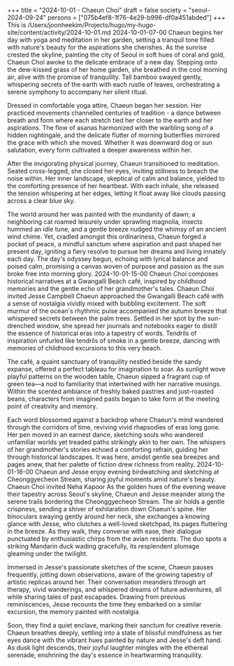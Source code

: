 +++
title = "2024-10-01 - Chaeun Choi"
draft = false
society = "seoul-2024-09-24"
persons = ["075b4ef8-1f76-4e29-b996-df0a451abded"]
+++
This is /Users/joonheekim/Projects/hugo/my-hugo-site/content/activity/2024-10-01.md
2024-10-01-07-00
Chaeun begins her day with yoga and meditation in her garden, setting a tranquil tone filled with nature's beauty for the aspirations she cherishes.
As the sunrise crested the skyline, painting the city of Seoul in soft hues of coral and gold, Chaeun Choi awoke to the delicate embrace of a new day. Stepping onto the dew-kissed grass of her home garden, she breathed in the cool morning air, alive with the promise of tranquility. Tall bamboo swayed gently, whispering secrets of the earth with each rustle of leaves, orchestrating a serene symphony to accompany her silent ritual. 

Dressed in comfortable yoga attire, Chaeun began her session. Her practiced movements channelled centuries of tradition - a dance between breath and form where each stretch tied her closer to the earth and her aspirations. The flow of asanas harmonized with the warbling song of a hidden nightingale, and the delicate flutter of morning butterflies mirrored the grace with which she moved. Whether it was downward dog or sun salutation, every form cultivated a deeper awareness within her. 

After the invigorating physical journey, Chaeun transitioned to meditation. Seated cross-legged, she closed her eyes, inviting stillness to breach the noise within. Her inner landscape, skeptical of calm and balance, yielded to the comforting presence of her heartbeat. With each inhale, she released the tension whispering at her edges, letting it float away like clouds passing across a clear blue sky.

The world around her was painted with the mundanity of dawn; a neighboring cat roamed leisurely under sprawling magnolia, insects hummed an idle tune, and a gentle breeze nudged the whimsy of an ancient wind chime. Yet, cradled amongst this ordinariness, Chaeun forged a pocket of peace, a mindful sanctum where aspiration and past shaped her present day, igniting a fiery resolve to pursue her dreams and living innately each day. The day's odyssey begun, echoing with lyrical balance and poised calm, promising a canvas woven of purpose and passion as the sun broke free into morning glory.
2024-10-01-15-00
Chaeun Choi composes historical narratives at a Gwangalli Beach café, inspired by childhood memories and the gentle echo of her grandmother's tales.
Chaeun Choi invited Jesse Campbell
Chaeun approached the Gwangalli Beach café with a sense of nostalgia vividly mixed with bubbling excitement. The soft murmur of the ocean's rhythmic pulse accompanied the autumn breeze that whispered secrets between the palm trees. Settled in her spot by the sun-drenched window, she spread her journals and notebooks eager to distill the essence of historical eras into a tapestry of words. Tendrils of inspiration unfurled like tendrils of smoke in a gentle breeze, dancing with memories of childhood excursions to this very beach.

The café, a quaint sanctuary of tranquility nestled beside the sandy expanse, offered a perfect tableau for imagination to soar. As sunlight wove playful patterns on the wooden table, Chaeun sipped a fragrant cup of green tea—a nod to familiarity that intertwined with her narrative musings. Within the scented ambiance of freshly baked pastries and just-roasted beans, characters from imagined pasts began to take form at the meeting point of creativity and memory.

Each word blossomed against a backdrop where Chaeun's mind wandered through the corridors of time, reviving vivid rhapsodies of eras long gone. Her pen moved in an earnest dance, sketching souls who wandered unfamiliar worlds yet treaded paths strikingly akin to her own. The whispers of her grandmother's stories echoed a comforting refrain, guiding her through historical landscapes. It was here, amidst gentle sea breezes and pages anew, that her palette of fiction drew richness from reality.
2024-10-01-18-00
Chaeun and Jesse enjoy evening birdwatching and sketching at Cheonggyecheon Stream, sharing joyful moments amid nature's beauty.
Chaeun Choi invited Neha Kapoor
As the golden hues of the evening weave their tapestry across Seoul's skyline, Chaeun and Jesse meander along the serene trails bordering the Cheonggyecheon Stream. The air holds a gentle crispness, sending a shiver of exhilaration down Chaeun's spine. Her binoculars swaying gently around her neck, she exchanges a knowing glance with Jesse, who clutches a well-loved sketchpad, its pages fluttering in the breeze. As they walk, they converse with ease, their dialogue punctuated by enthusiastic chirps from the avian residents. The duo spots a striking Mandarin duck wading gracefully, its resplendent plumage gleaming under the twilight.

Immersed in Jesse's passionate sketches of the scene, Chaeun pauses frequently, jotting down observations, aware of the growing tapestry of artistic replicas around her. Their conversation meanders through art therapy, vivid wanderings, and whispered dreams of future adventures, all while sharing tales of past escapades. Drawing from previous reminiscences, Jesse recounts the time they embarked on a similar excursion, the memory painted with nostalgia.

Soon, they find a quiet enclave, marking their sanctum for creative reverie. Chaeun breathes deeply, settling into a state of blissful mindfulness as her eyes dance with the vibrant hues painted by nature and Jesse's deft hand. As dusk light descends, their joyful laughter mingles with the ethereal serenade, enshrining the day's essence in heartwarming tranquility.
